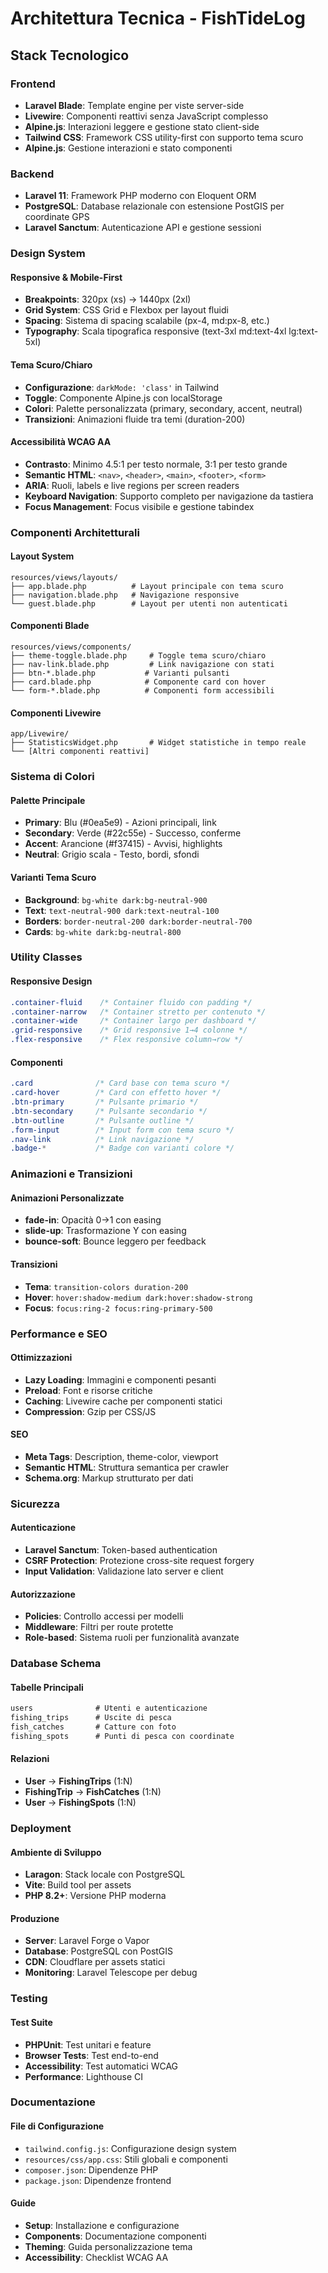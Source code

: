 # Architettura Tecnica - FishTideLog

## Stack Tecnologico

### Frontend
- **Laravel Blade**: Template engine per viste server-side
- **Livewire**: Componenti reattivi senza JavaScript complesso
- **Alpine.js**: Interazioni leggere e gestione stato client-side
- **Tailwind CSS**: Framework CSS utility-first con supporto tema scuro
- **Alpine.js**: Gestione interazioni e stato componenti

### Backend
- **Laravel 11**: Framework PHP moderno con Eloquent ORM
- **PostgreSQL**: Database relazionale con estensione PostGIS per coordinate GPS
- **Laravel Sanctum**: Autenticazione API e gestione sessioni

### Design System

#### Responsive & Mobile-First
- **Breakpoints**: 320px (xs) → 1440px (2xl)
- **Grid System**: CSS Grid e Flexbox per layout fluidi
- **Spacing**: Sistema di spacing scalabile (px-4, md:px-8, etc.)
- **Typography**: Scala tipografica responsive (text-3xl md:text-4xl lg:text-5xl)

#### Tema Scuro/Chiaro
- **Configurazione**: `darkMode: 'class'` in Tailwind
- **Toggle**: Componente Alpine.js con localStorage
- **Colori**: Palette personalizzata (primary, secondary, accent, neutral)
- **Transizioni**: Animazioni fluide tra temi (duration-200)

#### Accessibilità WCAG AA
- **Contrasto**: Minimo 4.5:1 per testo normale, 3:1 per testo grande
- **Semantic HTML**: `<nav>`, `<header>`, `<main>`, `<footer>`, `<form>`
- **ARIA**: Ruoli, labels e live regions per screen readers
- **Keyboard Navigation**: Supporto completo per navigazione da tastiera
- **Focus Management**: Focus visibile e gestione tabindex

### Componenti Architetturali

#### Layout System
```
resources/views/layouts/
├── app.blade.php          # Layout principale con tema scuro
├── navigation.blade.php   # Navigazione responsive
└── guest.blade.php        # Layout per utenti non autenticati
```

#### Componenti Blade
```
resources/views/components/
├── theme-toggle.blade.php     # Toggle tema scuro/chiaro
├── nav-link.blade.php         # Link navigazione con stati
├── btn-*.blade.php           # Varianti pulsanti
├── card.blade.php            # Componente card con hover
└── form-*.blade.php          # Componenti form accessibili
```

#### Componenti Livewire
```
app/Livewire/
├── StatisticsWidget.php       # Widget statistiche in tempo reale
└── [Altri componenti reattivi]
```

### Sistema di Colori

#### Palette Principale
- **Primary**: Blu (#0ea5e9) - Azioni principali, link
- **Secondary**: Verde (#22c55e) - Successo, conferme
- **Accent**: Arancione (#f37415) - Avvisi, highlights
- **Neutral**: Grigio scala - Testo, bordi, sfondi

#### Varianti Tema Scuro
- **Background**: `bg-white dark:bg-neutral-900`
- **Text**: `text-neutral-900 dark:text-neutral-100`
- **Borders**: `border-neutral-200 dark:border-neutral-700`
- **Cards**: `bg-white dark:bg-neutral-800`

### Utility Classes

#### Responsive Design
```css
.container-fluid    /* Container fluido con padding */
.container-narrow   /* Container stretto per contenuto */
.container-wide     /* Container largo per dashboard */
.grid-responsive    /* Grid responsive 1→4 colonne */
.flex-responsive    /* Flex responsive column→row */
```

#### Componenti
```css
.card              /* Card base con tema scuro */
.card-hover        /* Card con effetto hover */
.btn-primary       /* Pulsante primario */
.btn-secondary     /* Pulsante secondario */
.btn-outline       /* Pulsante outline */
.form-input        /* Input form con tema scuro */
.nav-link          /* Link navigazione */
.badge-*           /* Badge con varianti colore */
```

### Animazioni e Transizioni

#### Animazioni Personalizzate
- **fade-in**: Opacità 0→1 con easing
- **slide-up**: Trasformazione Y con easing
- **bounce-soft**: Bounce leggero per feedback

#### Transizioni
- **Tema**: `transition-colors duration-200`
- **Hover**: `hover:shadow-medium dark:hover:shadow-strong`
- **Focus**: `focus:ring-2 focus:ring-primary-500`

### Performance e SEO

#### Ottimizzazioni
- **Lazy Loading**: Immagini e componenti pesanti
- **Preload**: Font e risorse critiche
- **Caching**: Livewire cache per componenti statici
- **Compression**: Gzip per CSS/JS

#### SEO
- **Meta Tags**: Description, theme-color, viewport
- **Semantic HTML**: Struttura semantica per crawler
- **Schema.org**: Markup strutturato per dati

### Sicurezza

#### Autenticazione
- **Laravel Sanctum**: Token-based authentication
- **CSRF Protection**: Protezione cross-site request forgery
- **Input Validation**: Validazione lato server e client

#### Autorizzazione
- **Policies**: Controllo accessi per modelli
- **Middleware**: Filtri per route protette
- **Role-based**: Sistema ruoli per funzionalità avanzate

### Database Schema

#### Tabelle Principali
```sql
users              # Utenti e autenticazione
fishing_trips      # Uscite di pesca
fish_catches       # Catture con foto
fishing_spots      # Punti di pesca con coordinate
```

#### Relazioni
- **User** → **FishingTrips** (1:N)
- **FishingTrip** → **FishCatches** (1:N)
- **User** → **FishingSpots** (1:N)

### Deployment

#### Ambiente di Sviluppo
- **Laragon**: Stack locale con PostgreSQL
- **Vite**: Build tool per assets
- **PHP 8.2+**: Versione PHP moderna

#### Produzione
- **Server**: Laravel Forge o Vapor
- **Database**: PostgreSQL con PostGIS
- **CDN**: Cloudflare per assets statici
- **Monitoring**: Laravel Telescope per debug

### Testing

#### Test Suite
- **PHPUnit**: Test unitari e feature
- **Browser Tests**: Test end-to-end
- **Accessibility**: Test automatici WCAG
- **Performance**: Lighthouse CI

### Documentazione

#### File di Configurazione
- `tailwind.config.js`: Configurazione design system
- `resources/css/app.css`: Stili globali e componenti
- `composer.json`: Dipendenze PHP
- `package.json`: Dipendenze frontend

#### Guide
- **Setup**: Installazione e configurazione
- **Components**: Documentazione componenti
- **Theming**: Guida personalizzazione tema
- **Accessibility**: Checklist WCAG AA
